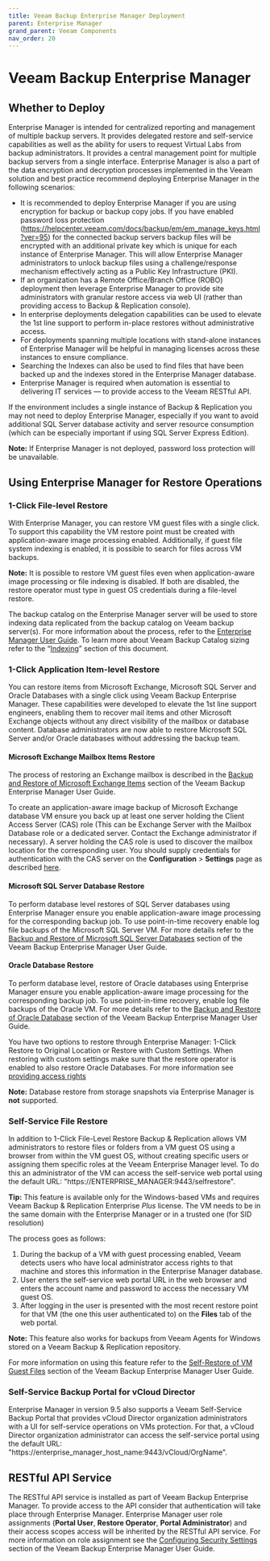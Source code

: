```yaml
---
title: Veeam Backup Enterprise Manager Deployment
parent: Enterprise Manager
grand_parent: Veeam Components
nav_order: 20
---
```




# Veeam Backup Enterprise Manager

## Whether to Deploy

Enterprise Manager is intended for centralized reporting and management of multiple backup servers. It provides delegated restore and self-service capabilities as well as the ability for users to request Virtual Labs from backup administrators. It provides a central management point for multiple backup servers from a single interface. Enterprise Manager is also a part of the data encryption and decryption processes implemented in the Veeam solution and best practice recommend deploying Enterprise Manager in the following scenarios:

- It is recommended to deploy Enterprise Manager if you are using encryption for backup or backup copy jobs. If you have enabled password loss protection (https://helpcenter.veeam.com/docs/backup/em/em_manage_keys.html?ver=95) for the connected backup servers backup files will be encrypted with an additional private key which is unique for each instance of Enterprise Manager. This will allow Enterprise Manager administrators to unlock backup files using a challenge/response mechanism effectively acting as a Public Key Infrastructure (PKI).
- If an organization has a Remote Office/Branch Office (ROBO) deployment then leverage Enterprise Manager to provide site administrators with granular restore access via web UI (rather than providing access to Backup & Replication console).
- In enterprise deployments delegation capabilities can be used to elevate the 1st line support to perform in-place restores without administrative access.
- For deployments spanning multiple locations with stand-alone instances of Enterprise Manager will be helpful in managing licenses across these instances to ensure compliance.
- Searching the Indexes can also be used to find files that have been backed up and the indexes stored in the Enterprise Manager database.    
- Enterprise Manager is required when automation is essential to delivering IT services — to provide access to the Veeam RESTful API.

If the environment includes a single instance of Backup & Replication you may not need to deploy Enterprise Manager, especially if you want to avoid additional SQL Server database
activity and server resource consumption (which can be especially important if using SQL Server Express Edition).

**Note:** If Enterprise Manager is not deployed, password loss protection will be unavailable.

## Using Enterprise Manager for Restore Operations

### 1-Click File-level Restore

With Enterprise Manager, you can restore VM guest files with a single click. To support this capability the VM restore point must be created with application-aware image processing enabled. Additionally, if guest file system indexing is enabled, it is possible to search for files across VM backups.

**Note:** It is possible to restore VM guest files even when application-aware image processing or file indexing is disabled. If both are disabled, the restore operator must type in guest OS credentials during a file-level restore.

The backup catalog on the Enterprise Manager server will be used to store indexing data replicated from the backup catalog on Veeam backup server(s). For more information about the process, refer to the [Enterprise Manager User Guide](https://helpcenter.veeam.com/docs/backup/em/veeam_backup_catalog.html?ver=95). To learn more about Veeam Backup Catalog sizing refer to the “[Indexing](search_server_and_indexing.md)” section of this document.

### 1-Click Application Item-level Restore

You can restore items from Microsoft Exchange, Microsoft SQL Server and Oracle Databases with a single click using Veeam Backup Enterprise Manager. These capabilities were developed to elevate the 1st line support engineers, enabling them to recover mail items and other Microsoft Exchange objects without any direct visibility of the mailbox or database content. Database administrators are now able to restore Microsoft SQL Server and/or Oracle databases without addressing the backup team.

#### Microsoft Exchange Mailbox Items Restore

The process of restoring an Exchange mailbox is described in the [Backup and Restore of Microsoft Exchange Items](https://helpcenter.veeam.com/docs/backup/em/em_exchange_items_restore.html?ver=95) section of the Veeam Backup Enterprise Manager User Guide.

To create an application-aware image backup of Microsoft Exchange database VM ensure you back up at least one server holding the Client Access Server (CAS) role (This can be Exchange Server with the Mailbox Database role or a dedicated server. Contact the Exchange administrator if necessary). A server holding the CAS role is used to discover the mailbox location for the corresponding user. You should supply credentials for authentication with the CAS server on the **Configuration** > **Settings** page as described [here](https://helpcenter.veeam.com/docs/backup/em/em_providing_access_rights_exch.html?ver=95).

#### Microsoft SQL Server Database Restore

To perform database level restores of SQL Server databases using Enterprise Manager ensure you enable application-aware image processing for the corresponding backup job. To use point-in-time recovery enable log file backups of the Microsoft SQL Server VM. For more details refer to the [Backup and Restore of Microsoft SQL Server Databases](https://helpcenter.veeam.com/docs/backup/em/em_sql_db_restore.html?ver=95) section of the Veeam Backup Enterprise Manager User Guide.

#### Oracle Database Restore

To perform database level, restore of Oracle databases using Enterprise Manager ensure you enable application-aware image processing for the corresponding backup job. To use point-in-time recovery, enable log file backups of the Oracle VM. For more details refer to the [Backup and Restore of Oracle Database](https://helpcenter.veeam.com/docs/backup/em/em_oracle_bu_restore.html?ver=95) section of the Veeam Backup Enterprise Manager User Guide.

You have two options to restore through Enterprise Manager: 1-Click Restore to Original Location or Restore with Custom Settings. When restoring with custom settings make sure that the restore operator is enabled to also restore Oracle Databases. For more information see [providing access rights](https://helpcenter.veeam.com/docs/backup/em/em_providing_access_rights_sql.html?ver=95)

**Note:** Database restore from storage snapshots via Enterprise Manager is **not** supported.

### Self-Service File Restore

In addition to 1-Click File-Level Restore Backup & Replication allows VM administrators to restore files or folders from a VM guest OS using a browser from within the VM guest OS, without creating specific users or assigning them specific roles at the Veeam Enterprise Manager level. To do this an administrator of the VM can access the self-service web portal using the default URL: "https://ENTERPRISE_MANAGER:9443/selfrestore".

**Tip:** This feature is available only for the Windows-based VMs and requires Veeam Backup & Replication Enterprise *Plus* license. The VM needs to be in the same domain with the Enterprise Manager or in a trusted one (for SID resolution)

The process goes as follows:

1. During the backup of a VM with guest processing enabled, Veeam detects users who have local administrator access rights to that machine and stores this information in the Enterprise Manager database.
2. User enters the self-service web portal URL in the web browser and enters the account name and password to access the necessary VM guest OS.
3. After logging in the user is presented with the most recent restore point for that VM (the one this user authenticated to) on the **Files** tab of the web portal.

**Note:** This feature also works for backups from Veeam Agents for Windows stored on a Veeam Backup & Replication repository.

For more information on using this feature refer to the [Self-Restore of VM Guest Files](https://helpcenter.veeam.com/docs/backup/em/em_self_restore.html?ver=95) section of the Veeam Backup Enterprise Manager User Guide.

### Self-Service Backup Portal for vCloud Director

Enterprise Manager in version 9.5 also supports a Veeam Self-Service Backup Portal that provides vCloud Director organization administrators with a UI for self-service operations on VMs protection. For that, a vCloud Director organization administrator can access the self-service portal using the default URL: "https://enterprise_manager_host_name:9443/vCloud/OrgName".

## RESTful API Service

The RESTful API service is installed as part of Veeam Backup Enterprise Manager. To provide access to the API consider that authentication will take place through Enterprise Manager. Enterprise Manager user role assignments (**Portal User**, **Restore Operator**, **Portal Administrator**) and their access scopes access will be inherited by the RESTful API service. For more information on role assignment see the [Configuring Security Settings](https://helpcenter.veeam.com/docs/backup/em/configuring_security_settings.html?ver=95) section of the Veeam Backup Enterprise Manager User Guide.
